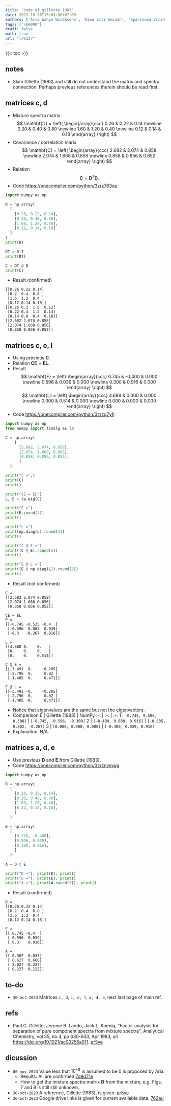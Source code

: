 ```yaml
---
title: "code of gillette 1983"
date: 2023-10-30T15:03:00+07:00
authors: ['Aria Wahyu Wicaksono', 'Nina Siti Aminah', 'Sparisoma Viridi']
tags: ['sk6090']
draft: false
math: true
url: "l/0127"
---
```

{{< toc >}}


## notes
+ Skim Gillette (1983) and still do not understand the matrix and spectra connection. Perhaps previous references therein should be read first.


## matrices c, d
+ Mixture spectra matrix
$$
\mathbf{D} = \left(
\begin{array}{ccc}
0.26 & 0.22 & 0.14 \newline
0.20 & 0.40 & 0.80 \newline
1.60 & 1.20 & 0.40 \newline
0.12 & 0.14 & 0.18
\end{array}
\right)
$$
+ Covariance / correlation marix
$$
\mathbf{C} = \left(
\begin{array}{ccc}
2.682 & 2.074 & 0.858 \newline
2.074 & 1.668 & 0.856 \newline
0.858 & 0.856 & 0.852
\end{array}
\right)
$$
+ Relation
$$
\mathbf{C} = \mathbf{D}^T \mathbf{D}.
$$
+ Code https://onecompiler.com/python/3zrz763xa
```python
import numpy as np

D = np.array(
  [
    [0.26, 0.22, 0.14],
    [0.20, 0.40, 0.80],
    [1.60, 1.20, 0.40],
    [0.12, 0.14, 0.18]
  ]
)
print(D)

DT = D.T
print(DT)

C = DT @ D
print(C)
```
+ Result (confirmed)
```shell
[[0.26 0.22 0.14]
 [0.2  0.4  0.8 ]
 [1.6  1.2  0.4 ]
 [0.12 0.14 0.18]]
[[0.26 0.2  1.6  0.12]
 [0.22 0.4  1.2  0.14]
 [0.14 0.8  0.4  0.18]]
[[2.682 2.074 0.858]
 [2.074 1.668 0.856]
 [0.858 0.856 0.852]]
```


## matrices c, e, l
+ Using previous $\mathbf{C}$.
+ Relation $\mathbf{C}\mathbf{E} =  \mathbf{E} \mathbf{L}$.
+ Result
$$
\mathbf{E} = \left(
\begin{array}{ccc}
0.745 & -0.400 & 0.000 \newline
0.596 & 0.039 & 0.000 \newline
0.300 & 0.916 & 0.000
\end{array}
\right)
$$
$$
\mathbf{L} = \left(
\begin{array}{ccc}
4.688 & 0.000 & 0.000 \newline
0.000 & 0.514 & 0.000 \newline
0.000 & 0.000 & 0.000
\end{array}
\right)
$$
+ Code https://onecompiler.com/python/3zrzg7yfj
```python
import numpy as np
from numpy import linalg as la

C = np.array(
    [
      [2.682, 2.074, 0.858],
      [2.074, 1.668, 0.856],
      [0.858, 0.856, 0.852],
      ]
  )

print("C =",)
print(C)
print()

print("CE = EL")
L, E = la.eig(C)

print("E =")
print(E.round(3))
print()

print("L =")
print(np.diag(L).round(3))
print()

print("C @ E =")
print((C @ E).round(3))
print()

print("E @ L =")
print((E @ np.diag(L)).round(3))
print()

```
+ Result (not confirmed)
```shell
C =
[[2.682 2.074 0.858]
 [2.074 1.668 0.856]
 [0.858 0.856 0.852]]

CE = EL
E =
[[-0.745 -0.535 -0.4  ]
 [-0.596  0.802  0.039]
 [-0.3   -0.267  0.916]]

L =
[[4.688 0.    0.   ]
 [0.    0.    0.   ]
 [0.    0.    0.514]]

C @ E =
[[-3.491  0.    -0.205]
 [-2.796  0.     0.02 ]
 [-1.405  0.     0.471]]

E @ L =
[[-3.491 -0.    -0.205]
 [-2.796  0.     0.02 ]
 [-1.405 -0.     0.471]]
```
+ Notice that eigenvalues are the same but not the eigenvectors.
+ Comparison
E | Gillette (1983) | NumPy
:-: | :-: | :-:
1 | `[0.745, 0.596, 0.300]` | `[-0.745, -0.596, -0.300]`
2 | `[−0.400, 0.039, 0.916]` | `[-0.535, 0.802, -0.267]`
3 | `[0.000, 0.000, 0.000]` | `[-0.400, 0.039, 0.916]`
+ Explanation: N/A.


## matrices a, d, e
+ Use previous $\mathbf{D}$ and $\mathbf{E}$ from Gillette (1983).
+ Code https://onecompiler.com/python/3zrznvmwg
```python
import numpy as np

D = np.array(
  [
    [0.26, 0.22, 0.14],
    [0.20, 0.40, 0.80],
    [1.60, 1.20, 0.40],
    [0.12, 0.14, 0.18],
    ]
  )

E = np.array(
  [
    [0.745, -0.400],
    [0.596, 0.039],
    [0.300, 0.916],
    ]
  )

A = D @ E

print("D ="); print(D); print()
print("E ="); print(E); print()
print("A ="); print(A.round(3)); print()
```
+ Result (confirmed)
```shell
D =
[[0.26 0.22 0.14]
 [0.2  0.4  0.8 ]
 [1.6  1.2  0.4 ]
 [0.12 0.14 0.18]]

E =
[[ 0.745 -0.4  ]
 [ 0.596  0.039]
 [ 0.3    0.916]]

A =
[[ 0.367  0.033]
 [ 0.627  0.668]
 [ 2.027 -0.227]
 [ 0.227  0.122]]
```


## to-do
+ `30-oct-2023` Matrices `c, d`, `c, e, l`, `a, d, e`, next last page of main ref.


## refs
+ Paul C. Gillette, Jerome B. Lando, Jack L. Koenig, "Factor analysis for separation of pure component spectra from mixture spectra", Analytical Chemistry, vol 55, no 4, pp 630-633, Apr 1983, url https://doi.org/10.1021/ac00255a011. [pr5ye](https://osf.io/pr5ye)


## dicussion
+ `06-nov-2023` Value less that $10^{-8}$ is assumed to be $0$ is proposed by Aria.
  - Results: All are confirmed [7d9d71e](https://github.com/ariawahyuw/simulasi-spectra/blob/7d9d71e/Simulasi%201/perhitungan.ipynb)
  - How to get the mixture spectra matrix $\mathbf{D}$ from the mixture, e.g. Figs. 7 and 8 is still still unknown. 
+ `30-oct-2023` A reference, Gillette (1983), is given. [pr5ye](https://osf.io/pr5ye)
+ `26-oct-2023` Google drive links is given for current available data. [762au](https://osf.io/762au)
